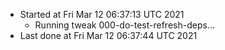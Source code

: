   - Started at Fri Mar 12 06:37:13 UTC 2021
    - Running tweak 000-do-test-refresh-deps...
  - Last done at Fri Mar 12 06:37:44 UTC 2021

